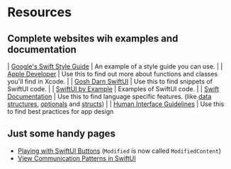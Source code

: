 # Resources

## Complete websites wih examples and documentation

| [Google's Swift Style Guide](https://google.github.io/swift/) | An example of a style guide you can use. |
| [Apple Developer](https://developer.apple.com/) | Use this to find out more about functions and classes you'll find in Xcode. |
| [Gosh Darn SwiftUI](https://goshdarnswiftui.com/#text) | Use this to find snippets of SwiftUI code. |
| [SwiftUI by Example](https://www.hackingwithswift.com/quick-start/swiftui) | Examples of SwiftUI code. |
| [Swift Documentation](https://docs.swift.org/swift-book/) | Use this to find language specific features. (like [data structures](https://docs.swift.org/swift-book/LanguageGuide/CollectionTypes.html), [optionals](https://docs.swift.org/swift-book/LanguageGuide/TheBasics.html#ID330) and [structs](https://docs.swift.org/swift-book/LanguageGuide/ClassesAndStructures.html)) |
| [Human Interface Guidelines](https://developer.apple.com/design/human-interface-guidelines/ios/overview/themes/) | Use this to find best practices for app design 


## Just some handy pages

- [Playing with SwiftUI Buttons](https://alejandromp.com/blog/playing-with-swiftui-buttons/) (`Modified` is now called `ModifiedContent`)
- [View Communication Patterns in SwiftUI](https://www.vadimbulavin.com/passing-data-between-swiftui-views/)
